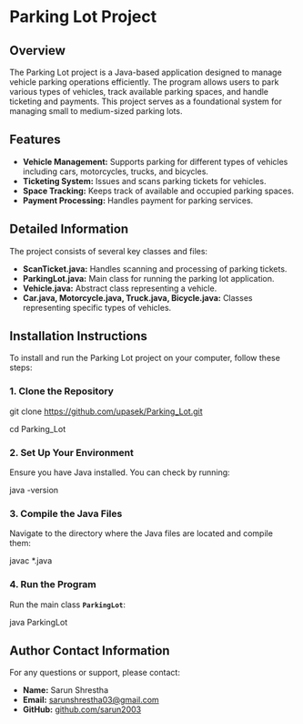 # Parking Lot Project

## Overview
The Parking Lot project is a Java-based application designed to manage vehicle parking operations efficiently. The program allows users to park various types of vehicles, track available parking spaces, and handle ticketing and payments. This project serves as a foundational system for managing small to medium-sized parking lots.

## Features
- **Vehicle Management:** Supports parking for different types of vehicles including cars, motorcycles, trucks, and bicycles.
- **Ticketing System:** Issues and scans parking tickets for vehicles.
- **Space Tracking:** Keeps track of available and occupied parking spaces.
- **Payment Processing:** Handles payment for parking services.

## Detailed Information
The project consists of several key classes and files:

- **ScanTicket.java:** Handles scanning and processing of parking tickets.
- **ParkingLot.java:** Main class for running the parking lot application.
- **Vehicle.java:** Abstract class representing a vehicle.
- **Car.java, Motorcycle.java, Truck.java, Bicycle.java:** Classes representing specific types of vehicles.

## Installation Instructions
To install and run the Parking Lot project on your computer, follow these steps:

### 1. Clone the Repository
git clone https://github.com/upasek/Parking_Lot.git

cd Parking_Lot

### 2. Set Up Your Environment
Ensure you have Java installed. You can check by running:

java -version

### 3. Compile the Java Files
Navigate to the directory where the Java files are located and compile them:

javac *.java

### 4. Run the Program
Run the main class **`ParkingLot`**:

java ParkingLot


## Author Contact Information
For any questions or support, please contact:

- **Name:** Sarun Shrestha
- **Email:** sarunshrestha03@gmail.com
- **GitHub:** [github.com/sarun2003](https://github.com/sarun2003)
